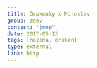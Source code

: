 ```yaml
---
title: Drakenky x Miroslav   
group: zeny
contest: "jmop"
date: 2017-05-13
tags: [hazena, draken]
type: external
link: http
---
```

